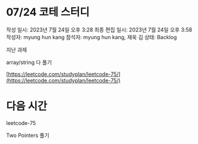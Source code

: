 # 07/24 코테 스터디

작성 일시: 2023년 7월 24일 오후 3:28
최종 편집 일시: 2023년 7월 24일 오후 3:58
작성자: myung hun kang
참석자: myung hun kang, 재욱 김
상태: Backlog

지난 과제

array/string 다 풀기

[https://leetcode.com/studyplan/leetcode-75/](https://leetcode.com/studyplan/leetcode-75/) 

# 다음 시간

leetcode-75

Two Pointers 풀기
